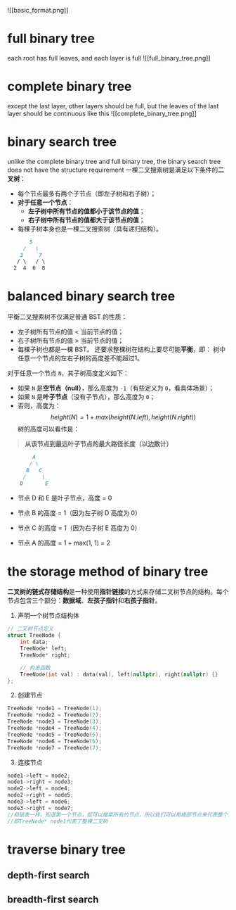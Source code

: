 ![[basic_format.png]]
# full binary tree
each root has full leaves, and each layer is full
![[full_binary_tree.png]]
# complete binary tree
except the last layer, other layers should be full, but the leaves of the last layer should be continuous like this 
![[complete_binary_tree.png]]
# binary search tree
unlike the complete binary tree and full binary tree, the binary search tree does not have the structure requirement
一棵二叉搜索树是满足以下条件的**二叉树**：
- 每个节点最多有两个子节点（即左子树和右子树）；
- **对于任意一个节点**：
    - **左子树中所有节点的值都小于该节点的值**；
    - **右子树中所有节点的值都大于该节点的值**；
- 每棵子树本身也是一棵二叉搜索树（具有递归结构）。
```markdown
       5
     /   \
    3     7
   / \   / \
  2  4  6  8
```
# balanced binary search tree
平衡二叉搜索树不仅满足普通 BST 的性质：
- 左子树所有节点的值 < 当前节点的值；
- 右子树所有节点的值 > 当前节点的值；
- 每棵子树也都是一棵 BST。
还要求整棵树在结构上要尽可能**平衡**，即：
树中任意一个节点的左右子树的高度差不能超过1。

对于任意一个节点 `N`，其子树高度定义如下：
- 如果 `N` 是**空节点（null）**，那么高度为 `-1`（有些定义为 `0`，看具体场景）；
- 如果 `N` 是**叶子节点**（没有子节点），那么高度为 `0`；
- 否则，高度为：
$$
height(N) = 1 + max(height(N.left), height(N.right))
$$
树的高度可以看作是：

> **从该节点到最远叶子节点的最大路径长度（以边数计）**

```markdown
        A
       / \
      B   C
     /     \
    D       E

```
- 节点 D 和 E 是叶子节点，高度 = 0
    
- 节点 B 的高度 = 1（因为左子树 D 高度为 0）
    
- 节点 C 的高度 = 1（因为右子树 E 高度为 0）
    
- 节点 A 的高度 = 1 + max(1, 1) = 2

# the storage method of binary tree
**二叉树的链式存储结构**是一种使用**指针链接**的方式来存储二叉树节点的结构。每个节点包含三个部分：**数据域**、**左孩子指针**和**右孩子指针**。
1. 声明一个树节点结构体
```cpp
// 二叉树节点定义
struct TreeNode {
    int data;
    TreeNode* left;
    TreeNode* right;

    // 构造函数
    TreeNode(int val) : data(val), left(nullptr), right(nullptr) {}
};

```
2. 创建节点
```cpp
TreeNode *node1 = TreeNode(1);
TreeNode *node2 = TreeNode(2);
TreeNode *node3 = TreeNode(3);
TreeNode *node4 = TreeNode(4);
TreeNode *node5 = TreeNode(5);
TreeNode *node6 = TreeNode(6);
TreeNode *node7 = TreeNode(7);
```
3. 连接节点
```cpp
node1->left = node2;
node1->right = node3;
node2->left = node4;
node2->right = node5;
node3->left = node6;
node3->right = node7;
//和链表一样，知道第一个节点，就可以搜索所有的节点，所以我们可以用根部节点来代表整个二叉树
//即TreeNode* node1代表了整棵二叉树
```

# traverse binary tree
## depth-first search

## breadth-first search
